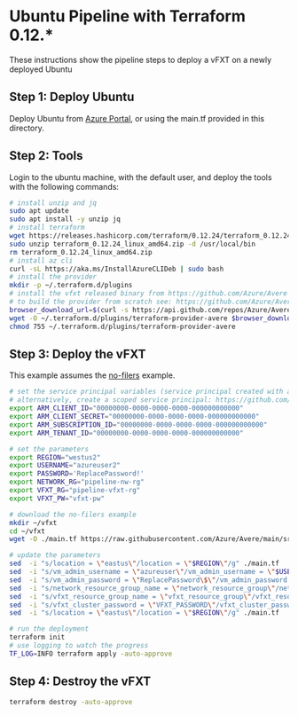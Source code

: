 # Ubuntu Pipeline with Terraform 0.12.*

These instructions show the pipeline steps to deploy a vFXT on a newly deployed Ubuntu

## Step 1: Deploy Ubuntu

Deploy Ubuntu from [Azure Portal](https://portal.azure.com/), or using the main.tf provided in this directory.

## Step 2: Tools

Login to the ubuntu machine, with the default user, and deploy the tools with the following commands:

```bash
# install unzip and jq
sudo apt update
sudo apt install -y unzip jq
# install terraform
wget https://releases.hashicorp.com/terraform/0.12.24/terraform_0.12.24_linux_amd64.zip
sudo unzip terraform_0.12.24_linux_amd64.zip -d /usr/local/bin
rm terraform_0.12.24_linux_amd64.zip
# install az cli
curl -sL https://aka.ms/InstallAzureCLIDeb | sudo bash
# install the provider
mkdir -p ~/.terraform.d/plugins
# install the vfxt released binary from https://github.com/Azure/Avere
# to build the provider from scratch see: https://github.com/Azure/Avere/tree/main/src/terraform/providers/terraform-provider-avere#build-the-terraform-provider-binary-on-linux
browser_download_url=$(curl -s https://api.github.com/repos/Azure/Avere/releases/latest | jq -r .assets[].browser_download_url | grep -e "terraform-provider-avere$")
wget -O ~/.terraform.d/plugins/terraform-provider-avere $browser_download_url
chmod 755 ~/.terraform.d/plugins/terraform-provider-avere
```

## Step 3: Deploy the vFXT

This example assumes the [no-filers](../../no-filers) example.

```bash
# set the service principal variables (service principal created with az ad sp create-for-rbac --name ServicePrincipalName --role Owner)
# alternatively, create a scoped service principal: https://github.com/Azure/Avere/blob/main/src/terraform/examples/vfxt/pipeline/createscopedsp.md
export ARM_CLIENT_ID="00000000-0000-0000-0000-000000000000"
export ARM_CLIENT_SECRET="00000000-0000-0000-0000-000000000000"
export ARM_SUBSCRIPTION_ID="00000000-0000-0000-0000-000000000000"
export ARM_TENANT_ID="00000000-0000-0000-0000-000000000000"

# set the parameters
export REGION="westus2"
export USERNAME="azureuser2"
export PASSWORD='ReplacePassword!'
export NETWORK_RG="pipeline-nw-rg"
export VFXT_RG="pipeline-vfxt-rg"
export VFXT_PW="vfxt-pw"

# download the no-filers example
mkdir ~/vfxt
cd ~/vfxt
wget -O ./main.tf https://raw.githubusercontent.com/Azure/Avere/main/src/terraform/examples/vfxt/no-filers/main.tf

# update the parameters
sed  -i "s/location = \"eastus\"/location = \"$REGION\"/g" ./main.tf
sed  -i "s/vm_admin_username = \"azureuser\"/vm_admin_username = \"$USERNAME\"/g" ./main.tf
sed  -i "s/vm_admin_password = \"ReplacePassword\$\"/vm_admin_password = \"$PASSWORD\"/g" ./main.tf
sed  -i "s/network_resource_group_name = \"network_resource_group\"/network_resource_group_name = \"$NETWORK_RG\"/g" ./main.tf
sed  -i "s/vfxt_resource_group_name = \"vfxt_resource_group\"/vfxt_resource_group_name = \"$VFXT_RG\"/g" ./main.tf
sed  -i "s/vfxt_cluster_password = \"VFXT_PASSWORD\"/vfxt_cluster_password = \"$VFXT_PW\"/g" ./main.tf
sed  -i "s/location = \"eastus\"/location = \"$REGION\"/g" ./main.tf

# run the deployment
terraform init
# use logging to watch the progress
TF_LOG=INFO terraform apply -auto-approve
```

## Step 4: Destroy the vFXT

```bash
terraform destroy -auto-approve
```